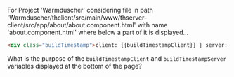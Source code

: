 For Project 'Warmduscher' considering file in path 'Warmduscher/thclient/src/main/www/thserver-client/src/app/about/about.component.html' with name 'about.component.html' where below a part of it is displayed... 
```html
<div class="buildTimestamp">client: {{buildTimestampClient}} | server: {{buildTimestampServer}} </div
```
What is the purpose of the `buildTimestampClient` and `buildTimestampServer` variables displayed at the bottom of the page?